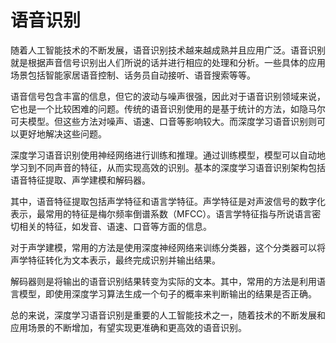 # 语音识别
随着人工智能技术的不断发展，语音识别技术越来越成熟并且应用广泛。语音识别就是根据声音信号识别出人们所说的话并进行相应的处理和分析。一些具体的应用场景包括智能家居语音控制、话务员自动接听、语音搜索等等。

语音信号包含丰富的信息，但它的波动与噪声很强，因此对于语音识别领域来说，它也是一个比较困难的问题。传统的语音识别使用的是基于统计的方法，如隐马尔可夫模型。但这些方法对噪声、语速、口音等影响较大。而深度学习语音识别则可以更好地解决这些问题。

深度学习语音识别使用神经网络进行训练和推理。通过训练模型，模型可以自动地学习到不同声音的特征，从而实现高效的识别。基本的深度学习语音识别架构包括语音特征提取、声学建模和解码器。

其中，语音特征提取包括声学特征和语言学特征。声学特征是对声波信号的数字化表示，最常用的特征是梅尔频率倒谱系数（MFCC）。语言学特征指与所说语言密切相关的特征，如发音、语速、口音等方面的信息。

对于声学建模，常用的方法是使用深度神经网络来训练分类器，这个分类器可以将声学特征转化为文本表示，最终完成识别并输出结果。

解码器则是将输出的语音识别结果转变为实际的文本。其中，常用的方法是利用语言模型，即使用深度学习算法生成一个句子的概率来判断输出的结果是否正确。

总的来说，深度学习语音识别是重要的人工智能技术之一，随着技术的不断发展和应用场景的不断增加，有望实现更准确和更高效的语音识别。
